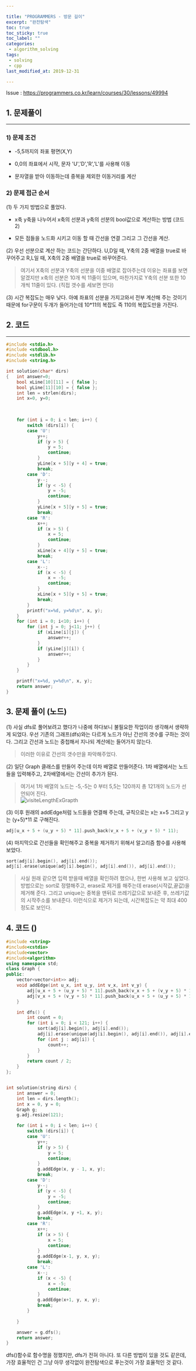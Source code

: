 ```yaml
---

title: "PROGRAMMERS - 방문 길이"  
excerpt: "완전탐색"  
toc: true  
toc_sticky: true  
toc_label: ""  
categories:  
 - algorithm_solving  
tags:  
 - solving  
 - cpp  
last_modified_at: 2019-12-31

---
```


Issue : <https://programmers.co.kr/learn/courses/30/lessons/49994>

## 1. 문제풀이  

- - -

### 1) 문제 조건

- -5,5까지의 좌표 평면(X,Y)  

- 0,0의 좌표에서 시작, 문자 'U','D','R','L'를 사용해 이동  

- 문자열을 받아 이동하는데 중복을 제외한 이동거리를 계산  

### 2) 문제 접근 순서

(1) 두 가지 방법으로 풀었다.  

- x축 y축을 나누어서 x축의 선분과 y축의 선분의 bool값으로 계산하는 방법 (코드 2)

- 모든 점들을 노드화 시키고 이동 할 때 간선을 연결 그리고 그 간선을 계산.  

(2) 우선 선분으로 계산 하는 코드는 간단하다. U,D일 때, Y축의 2중 배열을 true로 바꾸어주고 R,L일 때, X축의 2중 배열을 true로 바꾸어준다.  

> 여기서 X축의 선분과 Y축의 선분을 이중 배열로 잡아주는데 이유는 좌표를 보면 알겠지만 x축의 선분은 10개 씩 11줄이 있으며, 마찬가지로 Y축의 선분 또한 10개씩 11줄이 있다. (직접 갯수를 세보면 안다)

(3) 시간 복잡도는 매우 낮다. 아예 좌표의 선분을 가지고와서 전부 계산해 주는 것이기 때문에 for구문이 두개가 들어가는데 10*11의 복잡도 즉 110의 복잡도만을 가진다.  

## 2. 코드

- - -

```cpp
#include <stdio.h>
#include <stdbool.h>
#include <stdlib.h>
#include <string.h>

int solution(char* dirs)
{	int answer=0;
	bool xLine[10][11] = { false };
	bool yLine[11][10] = { false };
	int len = strlen(dirs);
	int x=0, y=0;
	
	

	for (int i = 0; i < len; i++) {
		switch (dirs[i]) {
		case 'U':
			y++;
			if (y > 5) {
				y = 5;
				continue;
			}
			yLine[x + 5][y + 4] = true;
			break;
		case 'D':
			y--;
			if (y < -5) {
				y = -5;
				continue;
			}
			yLine[x + 5][y + 5] = true;
			break;
		case 'R':
			x++;
			if (x > 5) {
				x = 5;
				continue;
			}
			xLine[x + 4][y + 5] = true;
			break;
		case 'L':
			x--;
			if (x < -5) {
				x = -5;
				continue;
			}
			xLine[x + 5][y + 5] = true;
			break;
		}
		printf("x=%d, y=%d\n", x, y);
	}
	for (int i = 0; i<10; i++) {
		for (int j = 0; j<11; j++) {
			if (xLine[i][j]) {
				answer++;
			}
			if (yLine[j][i]) {
				answer++;
			}
		}
	}

	printf("x=%d, y=%d\n", x, y);
	return answer;
}
```  

## 3. 문제 풀이 (노드)

(1) 사실 dfs로 풀어보려고 했다가 나중에 하다보니 불필요한 작업이라 생각해서 생략하게 되었다. 우선 기존의 그래프(dfs)와는 다르게 노드가 아닌 간선의 갯수를 구하는 것이다. 그리고 간선과 노드는 중첩해서 지나되 계산에는 들어가지 않는다.  

> 이러한 이유로 간선의 갯수만을 파악해주었다.  

(2) 일단 Graph 클래스를 만들어 주는데 이차 배열로 만들어준다. 1차 배열에서는 노드들을 입력해주고, 2차배열에서는 간선이 추가가 된다.  

> 여기서 1차 배열의 노드는 -5,-5는 0 부터 5,5는 120까지 총 121개의 노드가 선언되어 진다.  
![visiteLengthExGrapth](https://user-images.githubusercontent.com/42687768/71623816-6a2bff80-2c22-11ea-836f-d5a240ac3b05.JPG)

(3) 이후 원래의 addEdge처럼 노드들을 연결해 주는데, 규칙으로는 x는 x+5 그리고 y는 (y+5)*11 로 구해진다.  

```cpp
adj[u_x + 5 + (u_y + 5) * 11].push_back(v_x + 5 + (v_y + 5) * 11);
```

(4) 마지막으로 간선들을 확인해주고 중복을 제거하기 위해서 알고리즘 함수를 사용해 보았다.  

```cpp
sort(adj[i].begin(), adj[i].end());
adj[i].erase(unique(adj[i].begin(), adj[i].end()), adj[i].end());
```

> 사실 원래 같으면 입력 받을때 배열을 확인하려 했으나, 한번 사용해 보고 싶었다. 방법으로는 sort로 정렬해주고, erase로 제거를 해주는데 erase(시작값,끝값)을 제거해 준다. 그리고 unique는 중복을 맨뒤로 쓰레기값으로 보내준 후, 쓰레기값의 시작주소를 보내준다. 이런식으로 제거가 되는데, 시간복잡도는 약 최대 400정도로 보인다.  

## 4. 코드 ()

```cpp
#include <string>
#include<cstdio>
#include<vector>
#include<algorithm>
using namespace std;
class Graph {
public:
	vector<vector<int>> adj;
	void addEdge(int u_x, int u_y, int v_x, int v_y) {
		adj[u_x + 5 + (u_y + 5) * 11].push_back(v_x + 5 + (v_y + 5) * 11);
		adj[v_x + 5 + (v_y + 5) * 11].push_back(u_x + 5 + (u_y + 5) * 11);
	}

	int dfs() {
		int count = 0;
		for (int i = 0; i < 121; i++) {
			sort(adj[i].begin(), adj[i].end());
			adj[i].erase(unique(adj[i].begin(), adj[i].end()), adj[i].end());
			for (int j : adj[i]) {
				count++;
			}
		}
		return count / 2;
	}
};


int solution(string dirs) {
	int answer = 0;
    int len = dirs.length();
	int x = 0, y = 0;
	Graph g;
	g.adj.resize(121);

	for (int i = 0; i < len; i++) {
		switch (dirs[i]) {
		case 'U':
			y++;
			if (y > 5) {
				y = 5;
				continue;
			}
			g.addEdge(x, y - 1, x, y);
			break;
		case 'D':
			y--;
			if (y < -5) {
				y = -5;
				continue;
			}
			g.addEdge(x, y +1, x, y);
			break;
		case 'R':
			x++;
			if (x > 5) {
				x = 5;
				continue;
			}
			g.addEdge(x-1, y, x, y);
			break;
		case 'L':
			x--;
			if (x < -5) {
				x = -5;
				continue;
			}
			g.addEdge(x+1, y, x, y);
			break;
		}
		
	}

    answer = g.dfs();
	return answer;
}
```

dfs()함수로 함수명을 정했지만, dfs가 전혀 아니다. 또 다른 방법이 있을 것도 같은데, 가장 효율적인 건 그냥 아무 생각없이 완전탐색으로 푸는것이 가장 효율적인 것 같다.  

